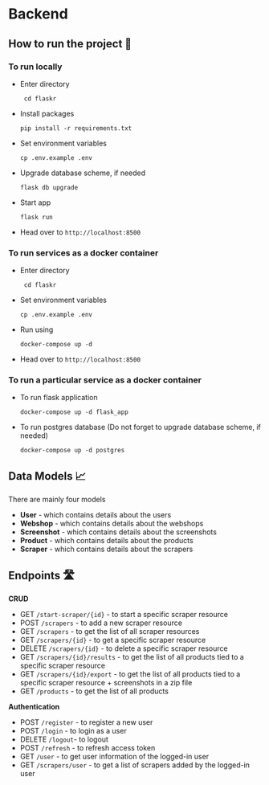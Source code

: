 # Backend

## How to run the project 🏇
### To run locally

* Enter directory

    ``` cd flaskr```

* Install packages

    ```pip install -r requirements.txt```

* Set environment variables
    
    ```cp .env.example .env```

* Upgrade database scheme, if needed
    
    ```flask db upgrade```

* Start app

  ```flask run```

* Head over to `http://localhost:8500`


### To run services as a docker container

* Enter directory

    ``` cd flaskr```

* Set environment variables
    
    ```cp .env.example .env```

* Run using

    ```docker-compose up -d```

* Head over to `http://localhost:8500`

### To run **a particular service** as a docker container

* To run flask application

     ```docker-compose up -d flask_app  ```

* To run postgres database (Do not forget to upgrade database scheme, if needed)

    ```docker-compose up -d postgres  ```

## Data Models 📈

There are mainly four models 

* **User** - which contains details about the users
* **Webshop** - which contains details about the webshops
* **Screenshot** - which contains details about the screenshots
* **Product** - which contains details about the products
* **Scraper** - which contains details about the scrapers

## Endpoints 🛣️

**CRUD**
* GET `/start-scraper/{id}` - to start a specific scraper resource
* POST `/scrapers` - to add a new scraper resource
* GET `/scrapers` - to get the list of all scraper resources
* GET `/scrapers/{id}` - to get a specific scraper resource
* DELETE `/scrapers/{id}` - to delete a specific scraper resource
* GET `/scrapers/{id}/results` - to get the list of all products tied to a specific scraper resource
* GET `/scrapers/{id}/export` - to get the list of all products tied to a specific scraper resource + screenshots in a zip file
* GET `/products` - to get the list of all products

**Authentication**
* POST `/register` - to register a new user
* POST `/login` - to login as a user
* DELETE `/logout`- to logout
* POST `/refresh` - to refresh access token
* GET `/user` - to get user information of the logged-in user
* GET `/scrapers/user` - to get a list of scrapers added by the logged-in user
